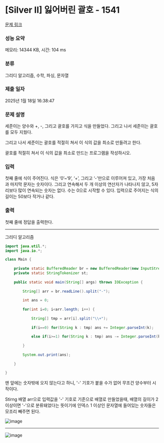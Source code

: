 # [Silver II] 잃어버린 괄호 - 1541 

[문제 링크](https://www.acmicpc.net/problem/1541) 

### 성능 요약

메모리: 14344 KB, 시간: 104 ms

### 분류

그리디 알고리즘, 수학, 파싱, 문자열

### 제출 일자

2025년 1월 18일 16:38:47

### 문제 설명

<p>세준이는 양수와 +, -, 그리고 괄호를 가지고 식을 만들었다. 그리고 나서 세준이는 괄호를 모두 지웠다.</p>

<p>그리고 나서 세준이는 괄호를 적절히 쳐서 이 식의 값을 최소로 만들려고 한다.</p>

<p>괄호를 적절히 쳐서 이 식의 값을 최소로 만드는 프로그램을 작성하시오.</p>

### 입력 

 <p>첫째 줄에 식이 주어진다. 식은 ‘0’~‘9’, ‘+’, 그리고 ‘-’만으로 이루어져 있고, 가장 처음과 마지막 문자는 숫자이다. 그리고 연속해서 두 개 이상의 연산자가 나타나지 않고, 5자리보다 많이 연속되는 숫자는 없다. 수는 0으로 시작할 수 있다. 입력으로 주어지는 식의 길이는 50보다 작거나 같다.</p>

### 출력 

 <p>첫째 줄에 정답을 출력한다.</p>

---

그리디 알고리즘

```java
import java.util.*;
import java.io.*;

class Main {
    
    private static BufferedReader br = new BufferedReader(new InputStreamReader(System.in));
    private static StringTokenizer st;
    
    public static void main(String[] args) throws IOException {
        
        String[] arr = br.readLine().split("-");
        
        int ans = 0;
        
        for(int i=0; i<arr.length; i++) {
            
            String[] tmp = arr[i].split("\\+");
            
            if(i==0) for(String k : tmp) ans += Integer.parseInt(k);
            
            else if(i>=1) for(String k : tmp) ans -= Integer.parseInt(k);
            
        }
        
        System.out.print(ans);
        
    }
    
}


```

맨 앞에는 숫자밖에 오지 않는다고 하니, '-' 기호가 붙을 수가 없어 무조건 양수부터 시작이다.
&nbsp;

Stirng 배열 arr으로 입력값을 '-' 기호로 기준으로 배열로 만들었을때, 배열의 길이가 2이상이면 '-'으로 분류돼었다는 뜻이기에 인덱스 1 이상인 문자열에 들어있는 숫자들은 모조리 빼주면 된다.

![image](https://github.com/user-attachments/assets/f30230da-eb71-457c-b37b-d92bb8a01934)


---

![image](https://github.com/user-attachments/assets/af4715e0-7b65-4607-8179-df7b2179d2e5)
